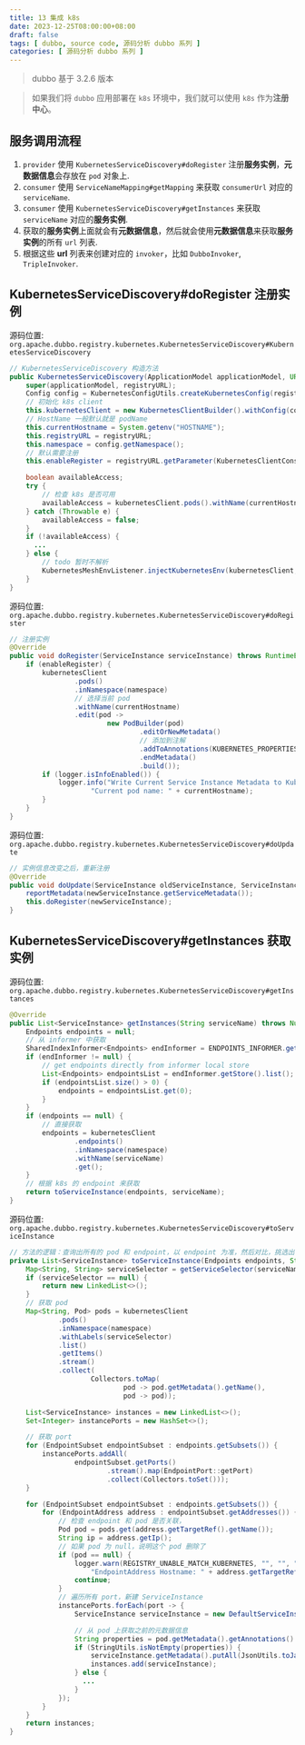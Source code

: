 ```yaml
---
title: 13 集成 k8s
date: 2023-12-25T08:00:00+08:00
draft: false
tags: [ dubbo, source code, 源码分析 dubbo 系列 ]
categories: [ 源码分析 dubbo 系列 ]
---
```


> dubbo 基于 3.2.6 版本

> 如果我们将 `dubbo` 应用部署在 `k8s` 环境中，我们就可以使用 `k8s` 作为**注册中心**。

##  服务调用流程

1. `provider` 使用 `KubernetesServiceDiscovery#doRegister` 注册**服务实例**，**元数据信息**会存放在 `pod` 对象上.
2. `consumer` 使用 `ServiceNameMapping#getMapping` 来获取 `consumerUrl` 对应的 `serviceName`.
3. `consumer` 使用 `KubernetesServiceDiscovery#getInstances` 来获取 `serviceName` 对应的**服务实例**.
4. 获取的**服务实例**上面就会有**元数据信息**，然后就会使用**元数据信息**来获取**服务实例**的所有 `url` 列表.
5. 根据这些 **url** 列表来创建对应的 `invoker`，比如 `DubboInvoker`, `TripleInvoker`.


## KubernetesServiceDiscovery#doRegister 注册实例

源码位置: `org.apache.dubbo.registry.kubernetes.KubernetesServiceDiscovery#KubernetesServiceDiscovery`

```java
// KubernetesServiceDiscovery 构造方法
public KubernetesServiceDiscovery(ApplicationModel applicationModel, URL registryURL) {
    super(applicationModel, registryURL);
    Config config = KubernetesConfigUtils.createKubernetesConfig(registryURL);
    // 初始化 k8s client
    this.kubernetesClient = new KubernetesClientBuilder().withConfig(config).build();
    // HostName 一般默认就是 podName
    this.currentHostname = System.getenv("HOSTNAME");
    this.registryURL = registryURL;
    this.namespace = config.getNamespace();
    // 默认需要注册
    this.enableRegister = registryURL.getParameter(KubernetesClientConst.ENABLE_REGISTER, true);

    boolean availableAccess;
    try {
        // 检查 k8s 是否可用
        availableAccess = kubernetesClient.pods().withName(currentHostname).get() != null;
    } catch (Throwable e) {
        availableAccess = false;
    }
    if (!availableAccess) {
      ...
    } else {
        // todo 暂时不解析
        KubernetesMeshEnvListener.injectKubernetesEnv(kubernetesClient, namespace);
    }
}
```

源码位置: `org.apache.dubbo.registry.kubernetes.KubernetesServiceDiscovery#doRegister`

```java
// 注册实例
@Override
public void doRegister(ServiceInstance serviceInstance) throws RuntimeException {
    if (enableRegister) {
        kubernetesClient
                .pods()
                .inNamespace(namespace)
                // 选择当前 pod
                .withName(currentHostname)
                .edit(pod ->
                        new PodBuilder(pod)
                                .editOrNewMetadata()
                                // 添加到注解
                                .addToAnnotations(KUBERNETES_PROPERTIES_KEY, JsonUtils.toJson(serviceInstance.getMetadata()))
                                .endMetadata()
                                .build());
        if (logger.isInfoEnabled()) {
            logger.info("Write Current Service Instance Metadata to Kubernetes pod. " +
                    "Current pod name: " + currentHostname);
        }
    }
}
```

源码位置: `org.apache.dubbo.registry.kubernetes.KubernetesServiceDiscovery#doUpdate`

```java
// 实例信息改变之后，重新注册
@Override
public void doUpdate(ServiceInstance oldServiceInstance, ServiceInstance newServiceInstance) throws RuntimeException {
    reportMetadata(newServiceInstance.getServiceMetadata());
    this.doRegister(newServiceInstance);
}
```


## KubernetesServiceDiscovery#getInstances 获取实例

源码位置: `org.apache.dubbo.registry.kubernetes.KubernetesServiceDiscovery#getInstances`

```java
@Override
public List<ServiceInstance> getInstances(String serviceName) throws NullPointerException {
    Endpoints endpoints = null;
    // 从 informer 中获取
    SharedIndexInformer<Endpoints> endInformer = ENDPOINTS_INFORMER.get(serviceName);
    if (endInformer != null) {
        // get endpoints directly from informer local store
        List<Endpoints> endpointsList = endInformer.getStore().list();
        if (endpointsList.size() > 0) {
            endpoints = endpointsList.get(0);
        }
    }
    if (endpoints == null) {
        // 直接获取
        endpoints = kubernetesClient
                .endpoints()
                .inNamespace(namespace)
                .withName(serviceName)
                .get();
    }
    // 根据 k8s 的 endpoint 来获取
    return toServiceInstance(endpoints, serviceName);
}
```

源码位置: `org.apache.dubbo.registry.kubernetes.KubernetesServiceDiscovery#toServiceInstance`

```java
// 方法的逻辑：查询出所有的 pod 和 endpoint，以 endpoint 为准，然后对比，挑选出可用的 pod，最终包装为 serviceInstance
private List<ServiceInstance> toServiceInstance(Endpoints endpoints, String serviceName) {
    Map<String, String> serviceSelector = getServiceSelector(serviceName);
    if (serviceSelector == null) {
        return new LinkedList<>();
    }
    // 获取 pod
    Map<String, Pod> pods = kubernetesClient
            .pods()
            .inNamespace(namespace)
            .withLabels(serviceSelector)
            .list()
            .getItems()
            .stream()
            .collect(
                    Collectors.toMap(
                            pod -> pod.getMetadata().getName(),
                            pod -> pod));

    List<ServiceInstance> instances = new LinkedList<>();
    Set<Integer> instancePorts = new HashSet<>();

    // 获取 port
    for (EndpointSubset endpointSubset : endpoints.getSubsets()) {
        instancePorts.addAll(
                endpointSubset.getPorts()
                        .stream().map(EndpointPort::getPort)
                        .collect(Collectors.toSet()));
    }

    for (EndpointSubset endpointSubset : endpoints.getSubsets()) {
        for (EndpointAddress address : endpointSubset.getAddresses()) {
            // 检查 endpoint 和 pod 是否关联，
            Pod pod = pods.get(address.getTargetRef().getName());
            String ip = address.getIp();
            // 如果 pod 为 null，说明这个 pod 删除了
            if (pod == null) {
                logger.warn(REGISTRY_UNABLE_MATCH_KUBERNETES, "", "", "Unable to match Kubernetes Endpoint address with Pod. " +
                    "EndpointAddress Hostname: " + address.getTargetRef().getName());
                continue;
            }
            // 遍历所有 port，新建 ServiceInstance
            instancePorts.forEach(port -> {
                ServiceInstance serviceInstance = new DefaultServiceInstance(serviceName, ip, port, ScopeModelUtil.getApplicationModel(getUrl().getScopeModel()));

                // 从 pod 上获取之前的元数据信息
                String properties = pod.getMetadata().getAnnotations().get(KUBERNETES_PROPERTIES_KEY);
                if (StringUtils.isNotEmpty(properties)) {
                    serviceInstance.getMetadata().putAll(JsonUtils.toJavaObject(properties, Map.class));
                    instances.add(serviceInstance);
                } else {
                  ...
                }
            });
        }
    }
    return instances;
}
```
